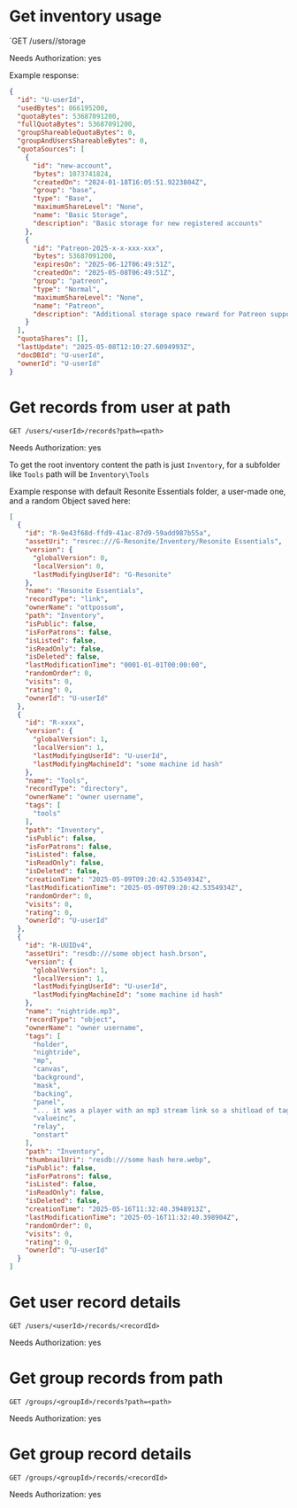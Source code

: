 # Get inventory usage
`GET /users/<userId>/storage

Needs Authorization: yes

Example response:
```json
{
  "id": "U-userId",
  "usedBytes": 866195200,
  "quotaBytes": 53687091200,
  "fullQuotaBytes": 53687091200,
  "groupShareableQuotaBytes": 0,
  "groupAndUsersShareableBytes": 0,
  "quotaSources": [
    {
      "id": "new-account",
      "bytes": 1073741824,
      "createdOn": "2024-01-18T16:05:51.9223804Z",
      "group": "base",
      "type": "Base",
      "maximumShareLevel": "None",
      "name": "Basic Storage",
      "description": "Basic storage for new registered accounts"
    },
    {
      "id": "Patreon-2025-x-x-xxx-xxx",
      "bytes": 53687091200,
      "expiresOn": "2025-06-12T06:49:51Z",
      "createdOn": "2025-05-08T06:49:51Z",
      "group": "patreon",
      "type": "Normal",
      "maximumShareLevel": "None",
      "name": "Patreon",
      "description": "Additional storage space reward for Patreon supporters"
    }
  ],
  "quotaShares": [],
  "lastUpdate": "2025-05-08T12:10:27.6094993Z",
  "docDBId": "U-userId",
  "ownerId": "U-userId"
}
```

# Get records from user at path
`GET /users/<userId>/records?path=<path>`

Needs Authorization: yes

To get the root inventory content the path is just `Inventory`, for a subfolder like `Tools` path will be `Inventory\Tools`

Example response with default Resonite Essentials folder, a user-made one, and a random Object saved here:
```json
[
  {
    "id": "R-9e43f68d-ffd9-41ac-87d9-59add987b55a",
    "assetUri": "resrec:///G-Resonite/Inventory/Resonite Essentials",
    "version": {
      "globalVersion": 0,
      "localVersion": 0,
      "lastModifyingUserId": "G-Resonite"
    },
    "name": "Resonite Essentials",
    "recordType": "link",
    "ownerName": "ottpossum",
    "path": "Inventory",
    "isPublic": false,
    "isForPatrons": false,
    "isListed": false,
    "isReadOnly": false,
    "isDeleted": false,
    "lastModificationTime": "0001-01-01T00:00:00",
    "randomOrder": 0,
    "visits": 0,
    "rating": 0,
    "ownerId": "U-userId"
  },
  {
    "id": "R-xxxx",
    "version": {
      "globalVersion": 1,
      "localVersion": 1,
      "lastModifyingUserId": "U-userId",
      "lastModifyingMachineId": "some machine id hash"
    },
    "name": "Tools",
    "recordType": "directory",
    "ownerName": "owner username",
    "tags": [
      "tools"
    ],
    "path": "Inventory",
    "isPublic": false,
    "isForPatrons": false,
    "isListed": false,
    "isReadOnly": false,
    "isDeleted": false,
    "creationTime": "2025-05-09T09:20:42.5354934Z",
    "lastModificationTime": "2025-05-09T09:20:42.5354934Z",
    "randomOrder": 0,
    "visits": 0,
    "rating": 0,
    "ownerId": "U-userId"
  },
  {
    "id": "R-UUIDv4",
    "assetUri": "resdb:///some object hash.brson",
    "version": {
      "globalVersion": 1,
      "localVersion": 1,
      "lastModifyingUserId": "U-userId",
      "lastModifyingMachineId": "some machine id hash"
    },
    "name": "nightride.mp3",
    "recordType": "object",
    "ownerName": "owner username",
    "tags": [
      "holder",
      "nightride",
      "mp",
      "canvas",
      "background",
      "mask",
      "backing",
      "panel",
      "... it was a player with an mp3 stream link so a shitload of tags ...",
      "valueinc",
      "relay",
      "onstart"
    ],
    "path": "Inventory",
    "thumbnailUri": "resdb:///some hash here.webp",
    "isPublic": false,
    "isForPatrons": false,
    "isListed": false,
    "isReadOnly": false,
    "isDeleted": false,
    "creationTime": "2025-05-16T11:32:40.3948913Z",
    "lastModificationTime": "2025-05-16T11:32:40.398904Z",
    "randomOrder": 0,
    "visits": 0,
    "rating": 0,
    "ownerId": "U-userId"
  }
]
```

# Get user record details
`GET /users/<userId>/records/<recordId>`

Needs Authorization: yes

# Get group records from path
`GET /groups/<groupId>/records?path=<path>`

Needs Authorization: yes

# Get group record details
`GET /groups/<groupId>/records/<recordId>`

Needs Authorization: yes
